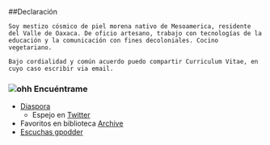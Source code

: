 ##Declaración

	Soy mestizo cósmico de piel morena nativo de Mesoamerica, residente del Valle de Oaxaca. De oficio artesano, trabajo con tecnologías de la educación y la comunicación con fines decoloniales. Cocino vegetariano.

	Bajo cordialidad y común acuerdo puedo compartir Curriculum Vitae, en cuyo caso escribir via email.

### ![ohh](https://web.archive.org/web/20091027042652/http://www.geocities.com/neda97a/tn_arrow33.gif) Encuéntrame


- [Diaspora](http://diasp.org/u/vlax "Mis medios a medias")
	- Espejo en [Twitter](https://twitter.com/vlax_)
- Favoritos en biblioteca [Archive](https://archive.org/details/fav-vlax)
- [Escuchas gpodder](https://gpodder.net/user/vlax/)
